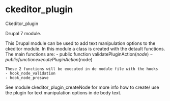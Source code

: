 # ckeditor_plugin

Ckeditor_plugin

Drupal 7 module.

This Drupal module can be used to add text manipulation options to the ckeditor module.
In this module a class is created with the detault functions.
The main functions are:
	- public function validatePluginAction($node)
	- public function executePluginAction($node)
	
	These 2 functions will be executed in de module file with the hooks
	- hook_node_validation
	- hook_node_presave
 
See module ckeditor_plugin_createNode for more info how to create/ use the plugin for text manipulation
options in de body text.

